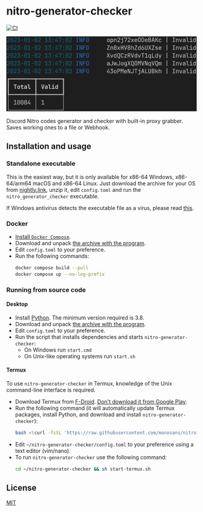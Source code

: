 # nitro-generator-checker

[![CI](https://github.com/monosans/nitro-generator-checker/actions/workflows/ci.yml/badge.svg)](https://github.com/monosans/nitro-generator-checker/actions/workflows/ci.yml)

![Screenshot](screenshot.png)

Discord Nitro codes generator and checker with built-in proxy grabber. Saves working ones to a file or Webhook.

## Installation and usage

### Standalone executable

This is the easiest way, but it is only available for x86-64 Windows, x86-64/arm64 macOS and x86-64 Linux. Just download the archive for your OS from [nightly.link](https://nightly.link/monosans/nitro-generator-checker/workflows/ci/main?preview), unzip it, edit `config.toml` and run the `nitro_generator_checker` executable.

If Windows antivirus detects the executable file as a virus, please read [this](https://github.com/Nuitka/Nuitka/issues/2496#issuecomment-1762836583).

### Docker

- [Install `Docker Compose`](https://docs.docker.com/compose/install/).
- Download and unpack [the archive with the program](https://github.com/monosans/nitro-generator-checker/archive/refs/heads/main.zip).
- Edit `config.toml` to your preference.
- Run the following commands:
  ```bash
  docker compose build --pull
  docker compose up --no-log-prefix
  ```

### Running from source code

#### Desktop

- Install [Python](https://python.org/downloads). The minimum version required is 3.8.
- Download and unpack [the archive with the program](https://github.com/monosans/nitro-generator-checker/archive/refs/heads/main.zip).
- Edit `config.toml` to your preference.
- Run the script that installs dependencies and starts `nitro-generator-checker`:
  - On Windows run `start.cmd`
  - On Unix-like operating systems run `start.sh`

#### Termux

To use `nitro-generator-checker` in Termux, knowledge of the Unix command-line interface is required.

- Download Termux from [F-Droid](https://f-droid.org/en/packages/com.termux/). [Don't download it from Google Play](https://github.com/termux/termux-app#google-play-store-experimental-branch).
- Run the following command (it will automatically update Termux packages, install Python, and download and install `nitro-generator-checker`):
  ```bash
  bash <(curl -fsSL 'https://raw.githubusercontent.com/monosans/nitro-generator-checker/main/install-termux.sh')
  ```
- Edit `~/nitro-generator-checker/config.toml` to your preference using a text editor (vim/nano).
- To run `nitro-generator-checker` use the following command:
  ```bash
  cd ~/nitro-generator-checker && sh start-termux.sh
  ```

## License

[MIT](LICENSE)
